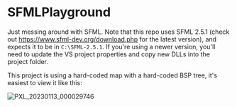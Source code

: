 # SFMLPlayground
Just messing around with SFML. Note that this repo uses SFML 2.5.1 (check out https://www.sfml-dev.org/download.php for the latest version), and expects it to be in `C:\SFML-2.5.1`. If you're using a newer version, you'll need to update the VS project properties and copy new DLLs into the project folder.

This project is using a hard-coded map with a hard-coded BSP tree, it's easiest to view it like this:

![PXL_20230113_000029746](https://user-images.githubusercontent.com/2153171/212206792-59ebfad2-3d7e-4f7b-a553-af7961731053.jpg)
